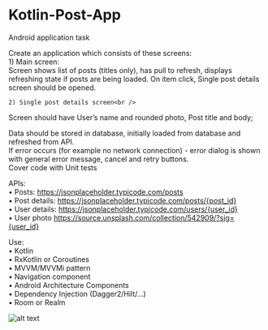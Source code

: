 # Kotlin-Post-App
Android application task<br />

Create an application which consists of these screens:<br />
    1) Main screen:<br />
Screen shows list of posts (titles only), has pull to refresh, displays refreshing state if posts are being loaded. On item click, Single post details screen should be opened.<br />

    2) Single post details screen<br />
Screen should have User’s name and rounded photo, Post title and body;<br />

Data should be stored in database, initially loaded from database and refreshed from API. <br />
If error occurs (for example no network connection) - error dialog is shown with general error message, cancel and retry buttons.<br />
Cover code with Unit tests<br />

APIs:<br />
    • Posts: https://jsonplaceholder.typicode.com/posts<br />
    • Post details: https://jsonplaceholder.typicode.com/posts/{post_id}<br />
    • User details: https://jsonplaceholder.typicode.com/users/{user_id} <br />
    • User photo  https://source.unsplash.com/collection/542909/?sig={user_id}<br />

Use: <br />
    • Kotlin <br />
    • RxKotlin or Coroutines <br />
    • MVVM/MVVMi pattern <br />
    • Navigation component <br />
    • Android Architecture Components <br />
    • Dependency Injection (Dagger2/Hilt/...) <br />
    • Room or Realm <br />


![alt text](https://i.imgur.com/jAwfCA0.png)

